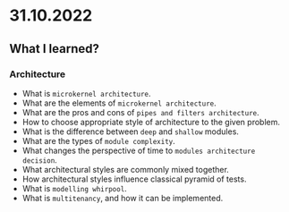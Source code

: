 # 31.10.2022

## What I learned?

### Architecture

- What is `microkernel architecture`.
- What are the elements of `microkernel architecture`.
- What are the pros and cons of `pipes and filters architecture`.
- How to choose appropriate style of architecture to the given problem.
- What is the difference between `deep` and `shallow` modules.
- What are the types of `module complexity`.
- What changes the perspective of time to `modules architecture decision`.
- What architectural styles are commonly mixed together.
- How architectural styles influence classical pyramid of tests.
- What is `modelling whirpool`.
- What is `multitenancy`, and how it can be implemented.
